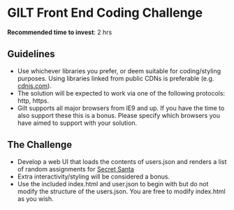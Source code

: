 GILT Front End Coding Challenge
===============================

**Recommended time to invest**: 2 hrs

Guidelines
----------
* Use whichever libraries you prefer, or deem suitable for coding/styling purposes. Using libraries linked from public CDNs is preferable (e.g. [cdnjs.com](https://cdnjs.com/)).
* The solution will be expected to work via one of the following protocols: http, https.
* Gilt supports all major browsers from IE9 and up. If you have the time to also support these this is a bonus. Please specify which browsers you have aimed to support with your solution.

The Challenge
-------------
* Develop a web UI that loads the contents of users.json and renders a list of random assignments for [Secret Santa](http://en.wikipedia.org/wiki/Secret_Santa)
* Extra interactivity/styling will be considered a bonus.
* Use the included index.html and user.json to begin with but do not modify the structure of the users.json. You are free to modify index.html as you wish.
